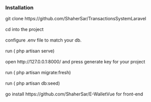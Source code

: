 <h3>Installation</h3>
git clone https://github.com/ShaherSar/TransactionsSystemLaravel<br><br>
cd into the project<br><br>
configure .env file to match your db.<br><br>
run ( php artisan serve)<br><br>
open http://127.0.0.1:8000/ and press generate key for your project<br><br>
run ( php artisan migrate:fresh)<br><br>
run ( php artisan db:seed)<br><br>
go install https://github.com/ShaherSar/E-WalletVue for front-end<br><br>
